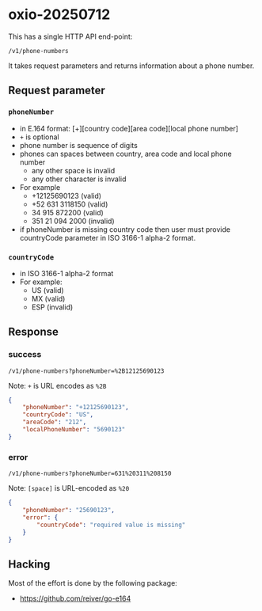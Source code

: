 # oxio-20250712

This has a single HTTP API end-point:

`/v1/phone-numbers`

It takes request parameters and returns information about a phone number.

## Request parameter

### `phoneNumber`

* in E.164 format: [+][country code][area code][local phone number]
* `+` is optional
* phone number is sequence of digits
* phones can spaces between country, area code and local phone number
  * any other space is invalid
  * any other character is invalid
* For example
  * +12125690123 (valid)
  * +52 631 3118150 (valid)
  * 34 915 872200 (valid)
  * 351 21 094 2000 (invalid)
* if phoneNumber is missing country code then user must provide countryCode parameter in ISO 3166-1 alpha-2 format.

### `countryCode`

* in ISO 3166-1 alpha-2 format
* For example:
  * US (valid)
  * MX (valid)
  * ESP (invalid)

## Response

### success

`/v1/phone-numbers?phoneNumber=%2B12125690123`

Note: `+` is URL encodes as `%2B`

```json
{
	"phoneNumber": "+12125690123",
	"countryCode": "US",
	"areaCode": "212",
	"localPhoneNumber": "5690123"
}
```

### error

`/v1/phone-numbers?phoneNumber=631%20311%208150`

Note: `[space]` is URL-encoded as `%20`

```json
{
	"phoneNumber": "25690123",
	"error": {
		"countryCode": "required value is missing"
	}
}
```

## Hacking

Most of the effort is done by the following package:

* https://github.com/reiver/go-e164

